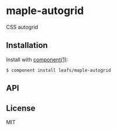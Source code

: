 
# maple-autogrid

  CSS autogrid

## Installation

  Install with [component(1)](http://component.io):

    $ component install leafs/maple-autogrid

## API



## License

  MIT
